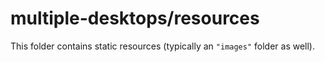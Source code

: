 # multiple-desktops/resources

This folder contains static resources (typically an `"images"` folder as well).
